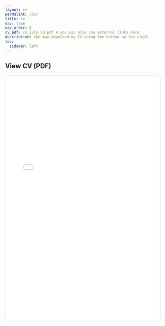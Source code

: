 ```yaml
---
layout: cv
permalink: /cv/
title: cv
nav: true
nav_order: 5
cv_pdf: cv_july_29.pdf # you can also use external links here
description: You may download my CV using the button on the right.
toc:
  sidebar: left
---
```


## View CV (PDF)


<div class="pdf-container mt-4">
  <iframe 
    src="cv_july_29.pdf#toolbar=1&navpanes=1&scrollbar=1" 
    width="100%" 
    height="800px" 
    style="border: 1px solid #ddd; border-radius: 8px;"
    title="CV PDF Viewer">
    <p>Your browser does not support PDF viewing. Please <a href="../cv_july_29.pdf" target="_blank">click here to download the PDF</a>.</p>
  </iframe>
</div>
